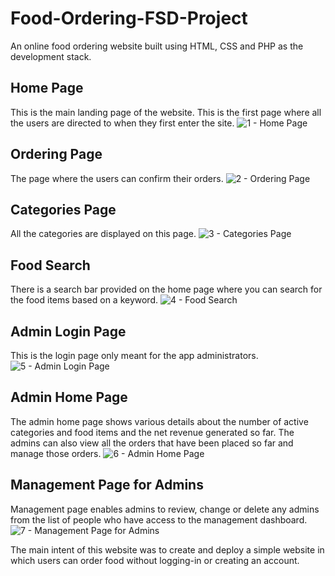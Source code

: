 # Food-Ordering-FSD-Project

An online food ordering website built using HTML, CSS and PHP as the development stack.



## Home Page
This is the main landing page of the website. This is the first page where all the users are directed to when they first enter the site.
![1 - Home Page](https://user-images.githubusercontent.com/71378339/187247137-2fd50798-d505-48df-9a01-4fd6c4c33c6b.jpg)



## Ordering Page
The page where the users can confirm their orders. 
![2 - Ordering Page](https://user-images.githubusercontent.com/71378339/187247287-3d674b40-6b97-40bf-91b7-e11baa007e1f.jpg)



## Categories Page
All the categories are displayed on this page.
![3 - Categories Page](https://user-images.githubusercontent.com/71378339/187247318-3a979eed-c0ac-425d-9ba2-b39e943aefb7.jpg)



## Food Search
There is a search bar provided on the home page where you can search for the food items based on a keyword.
![4 - Food Search](https://user-images.githubusercontent.com/71378339/187247384-a40354a5-1f2d-4e7a-bce6-7a35bc2a1362.jpg)



## Admin Login Page
This is the login page only meant for the app administrators.
![5 - Admin Login Page](https://user-images.githubusercontent.com/71378339/187247392-02911041-9a04-40af-ad7d-1fa1c052ee7a.jpg)



## Admin Home Page
The admin home page shows various details about the number of active categories and food items and the net revenue generated so far. The admins can also view all the orders that have been placed so far and manage those orders.
![6 - Admin Home Page](https://user-images.githubusercontent.com/71378339/187247402-e3dc9cae-7b05-4944-a4b9-a96fc76d33d3.jpg)



## Management Page for Admins
Management page enables admins to review, change or delete any admins from the list of people who have access to the management dashboard. 
![7 - Management Page for Admins](https://user-images.githubusercontent.com/71378339/187247406-3049f211-75e5-43d3-a585-2cc1dc86ef9f.jpg)



The main intent of this website was to create and deploy a simple website in which users can order food without logging-in or creating an account.
